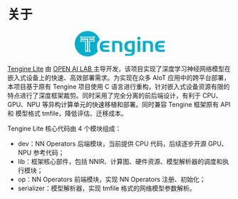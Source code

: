 # **关于**

<p align="center"><img width="40%" src="../Images/logo-Tengine.png" /></p>

[Tengine Lite](https://github.com/OAID/Tengine) 由 [OPEN AI LAB ](http://www.openailab.com/)主导开发，该项目实现了深度学习神经网络模型在嵌入式设备上的快速、高效部署需求。为实现在众多 AIoT 应用中的跨平台部署，本项目基于原有 Tengine 项目使用 C 语言进行重构，针对嵌入式设备资源有限的特点进行了深度框架裁剪。同时采用了完全分离的前后端设计，有利于 CPU、GPU、NPU 等异构计算单元的快速移植和部署。同时兼容 Tengine 框架原有 API 和 模型格式 tmfile，降低评估、迁移成本。

Tengine Lite 核心代码由 4 个模块组成：

* dev：NN Operators 后端模块，当前提供 CPU 代码，后续逐步开源 GPU、NPU 参考代码；
* lib：框架核心部件，包括 NNIR、计算图、硬件资源、模型解析器的调度和执行模块；
* op：NN Operators 前端模块，实现 NN Operators 注册、初始化；
* serializer：模型解析器，实现 tmfile 格式的网络模型参数解析。
